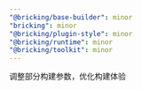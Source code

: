 ```yaml
---
"@bricking/base-builder": minor
"bricking": minor
"@bricking/plugin-style": minor
"@bricking/runtime": minor
"@bricking/toolkit": minor
---
```


调整部分构建参数，优化构建体验
